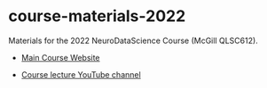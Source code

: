 # course-materials-2022
Materials for the 2022 NeuroDataScience Course (McGill QLSC612).

* [Main Course Website](https://neurodatascience.github.io/QLS612-Overview/)

* [Course lecture YouTube channel](https://www.youtube.com/channel/UCnz2USVFlvPIi_IKQ9XOJ8g)


